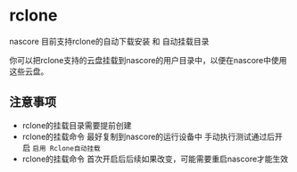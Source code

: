 # rclone

nascore 目前支持rclone的自动下载安装 和 自动挂载目录

你可以把rclone支持的云盘挂载到nascore的用户目录中，以便在nascore中使用这些云盘。

## 注意事项

- rclone的挂载目录需要提前创建
- rclone的挂载命令 最好复制到nascore的运行设备中 手动执行测试通过后开启 `启用 Rclone自动挂载`
- rclone的挂载命令 首次开启后后续如果改变，可能需要重启nascore才能生效
